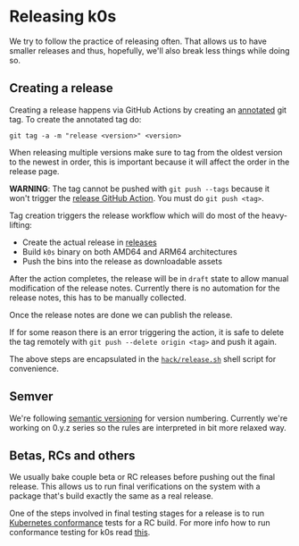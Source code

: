 # Releasing k0s

We try to follow the practice of releasing often. That allows us to have smaller releases and thus, hopefully, we'll also break less things while doing so.

## Creating a release

Creating a release happens via GitHub Actions by creating an [annotated](https://git-scm.com/book/en/v2/Git-Basics-Tagging#_creating_tags) git tag.
To create the annotated tag do:

```git tag -a -m "release <version>" <version>```

When releasing multiple versions make sure to tag from the oldest version to the newest in order, this is important because it will affect the order in the release page.

**WARNING**: The tag cannot be pushed with `git push --tags` because it won't trigger the [release GitHub Action](https://github.com/k0sproject/k0s/actions/workflows/release.yml). You must do `git push <tag>`.

Tag creation triggers the release workflow which will do most of the heavy-lifting:

- Create the actual release in [releases](https://github.com/k0sproject/k0s/releases/)
- Build `k0s` binary on both AMD64 and ARM64 architectures
- Push the bins into the release as downloadable assets

After the action completes, the release will be in `draft` state to allow manual modification of the release notes. Currently there is no automation for the release notes, this has to be manually collected.

Once the release notes are done we can publish the release.

If for some reason there is an error triggering the action, it is safe to delete the tag remotely with `git push --delete origin <tag>` and push it again.

The above steps are encapsulated in the [`hack/release.sh`](hack/release.sh)
shell script for convenience.

## Semver

We're following [semantic versioning](https://semver.org/) for version numbering. Currently we're working on 0.y.z series so the rules are interpreted in bit more relaxed way.

## Betas, RCs and others

We usually bake couple beta or RC releases before pushing out the final release. This allows us to run final verifications on the system with a package that's build exactly the same as a real release.

One of the steps involved in final testing stages for a release is to run [Kubernetes conformance](https://github.com/cncf/k8s-conformance) tests for a RC build. For more info how to run conformance testing for k0s read [this](docs/conformance-testing.md).
